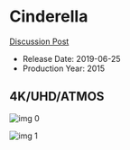 # Cinderella

[Discussion Post](https://www.avsforum.com/threads/bass-eq-for-filtered-movies.2995212/post-58249126)

* Release Date: 2019-06-25
* Production Year: 2015

## 4K/UHD/ATMOS

![img 0](https://i.imgur.com/pBPwNca.jpg)

![img 1](https://i.imgur.com/6NG0IbX.png)

